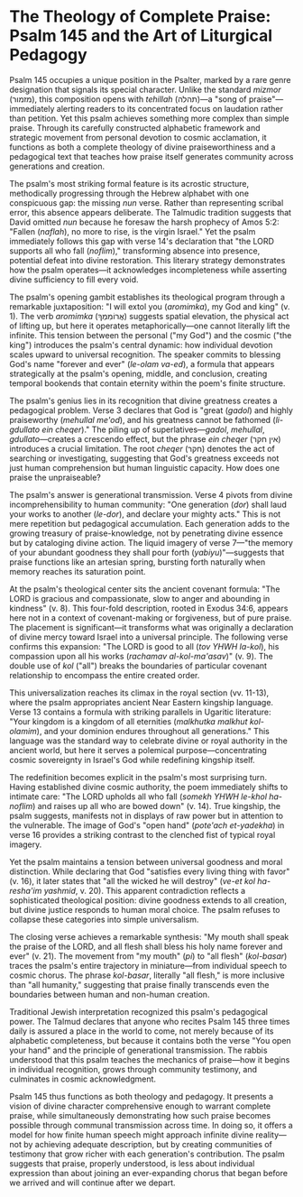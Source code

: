 # The Theology of Complete Praise: Psalm 145 and the Art of Liturgical Pedagogy

Psalm 145 occupies a unique position in the Psalter, marked by a rare genre designation that signals its special character. Unlike the standard *mizmor* (מזמור), this composition opens with *tehillah* (תהלה)—a "song of praise"—immediately alerting readers to its concentrated focus on laudation rather than petition. Yet this psalm achieves something more complex than simple praise. Through its carefully constructed alphabetic framework and strategic movement from personal devotion to cosmic acclamation, it functions as both a complete theology of divine praiseworthiness and a pedagogical text that teaches how praise itself generates community across generations and creation.

The psalm's most striking formal feature is its acrostic structure, methodically progressing through the Hebrew alphabet with one conspicuous gap: the missing *nun* verse. Rather than representing scribal error, this absence appears deliberate. The Talmudic tradition suggests that David omitted *nun* because he foresaw the harsh prophecy of Amos 5:2: "Fallen (*naflah*), no more to rise, is the virgin Israel." Yet the psalm immediately follows this gap with verse 14's declaration that "the LORD supports all who fall (*noflim*)," transforming absence into presence, potential defeat into divine restoration. This literary strategy demonstrates how the psalm operates—it acknowledges incompleteness while asserting divine sufficiency to fill every void.

The psalm's opening gambit establishes its theological program through a remarkable juxtaposition: "I will extol you (*aromimka*), my God and king" (v. 1). The verb *aromimka* (אֲרוֹמִמְךָ) suggests spatial elevation, the physical act of lifting up, but here it operates metaphorically—one cannot literally lift the infinite. This tension between the personal ("my God") and the cosmic ("the king") introduces the psalm's central dynamic: how individual devotion scales upward to universal recognition. The speaker commits to blessing God's name "forever and ever" (*le-olam va-ed*), a formula that appears strategically at the psalm's opening, middle, and conclusion, creating temporal bookends that contain eternity within the poem's finite structure.

The psalm's genius lies in its recognition that divine greatness creates a pedagogical problem. Verse 3 declares that God is "great (*gadol*) and highly praiseworthy (*mehullal me'od*), and his greatness cannot be fathomed (*li-gdullato ein cheqer*)." The piling up of superlatives—*gadol*, *mehullal*, *gdullato*—creates a crescendo effect, but the phrase *ein cheqer* (אין חקר) introduces a crucial limitation. The root *cheqer* (חקר) denotes the act of searching or investigating, suggesting that God's greatness exceeds not just human comprehension but human linguistic capacity. How does one praise the unpraiseable?

The psalm's answer is generational transmission. Verse 4 pivots from divine incomprehensibility to human community: "One generation (*dor*) shall laud your works to another (*le-dor*), and declare your mighty acts." This is not mere repetition but pedagogical accumulation. Each generation adds to the growing treasury of praise-knowledge, not by penetrating divine essence but by cataloging divine action. The liquid imagery of verse 7—"the memory of your abundant goodness they shall pour forth (*yabiyu*)"—suggests that praise functions like an artesian spring, bursting forth naturally when memory reaches its saturation point.

At the psalm's theological center sits the ancient covenant formula: "The LORD is gracious and compassionate, slow to anger and abounding in kindness" (v. 8). This four-fold description, rooted in Exodus 34:6, appears here not in a context of covenant-making or forgiveness, but of pure praise. The placement is significant—it transforms what was originally a declaration of divine mercy toward Israel into a universal principle. The following verse confirms this expansion: "The LORD is good to all (*tov YHWH la-kol*), his compassion upon all his works (*rachamav al-kol-ma'asav*)" (v. 9). The double use of *kol* ("all") breaks the boundaries of particular covenant relationship to encompass the entire created order.

This universalization reaches its climax in the royal section (vv. 11-13), where the psalm appropriates ancient Near Eastern kingship language. Verse 13 contains a formula with striking parallels in Ugaritic literature: "Your kingdom is a kingdom of all eternities (*malkhutka malkhut kol-olamim*), and your dominion endures throughout all generations." This language was the standard way to celebrate divine or royal authority in the ancient world, but here it serves a polemical purpose—concentrating cosmic sovereignty in Israel's God while redefining kingship itself.

The redefinition becomes explicit in the psalm's most surprising turn. Having established divine cosmic authority, the poem immediately shifts to intimate care: "The LORD upholds all who fall (*somekh YHWH le-khol ha-noflim*) and raises up all who are bowed down" (v. 14). True kingship, the psalm suggests, manifests not in displays of raw power but in attention to the vulnerable. The image of God's "open hand" (*pote'ach et-yadekha*) in verse 16 provides a striking contrast to the clenched fist of typical royal imagery.

Yet the psalm maintains a tension between universal goodness and moral distinction. While declaring that God "satisfies every living thing with favor" (v. 16), it later states that "all the wicked he will destroy" (*ve-et kol ha-resha'im yashmid*, v. 20). This apparent contradiction reflects a sophisticated theological position: divine goodness extends to all creation, but divine justice responds to human moral choice. The psalm refuses to collapse these categories into simple universalism.

The closing verse achieves a remarkable synthesis: "My mouth shall speak the praise of the LORD, and all flesh shall bless his holy name forever and ever" (v. 21). The movement from "my mouth" (*pi*) to "all flesh" (*kol-basar*) traces the psalm's entire trajectory in miniature—from individual speech to cosmic chorus. The phrase *kol-basar*, literally "all flesh," is more inclusive than "all humanity," suggesting that praise finally transcends even the boundaries between human and non-human creation.

Traditional Jewish interpretation recognized this psalm's pedagogical power. The Talmud declares that anyone who recites Psalm 145 three times daily is assured a place in the world to come, not merely because of its alphabetic completeness, but because it contains both the verse "You open your hand" and the principle of generational transmission. The rabbis understood that this psalm teaches the mechanics of praise—how it begins in individual recognition, grows through community testimony, and culminates in cosmic acknowledgment.

Psalm 145 thus functions as both theology and pedagogy. It presents a vision of divine character comprehensive enough to warrant complete praise, while simultaneously demonstrating how such praise becomes possible through communal transmission across time. In doing so, it offers a model for how finite human speech might approach infinite divine reality—not by achieving adequate description, but by creating communities of testimony that grow richer with each generation's contribution. The psalm suggests that praise, properly understood, is less about individual expression than about joining an ever-expanding chorus that began before we arrived and will continue after we depart.